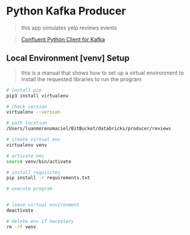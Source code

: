 # Python Kafka Producer
> this app simulates yelp reviews events

> [Confluent Python Client for Kafka](https://github.com/confluentinc/confluent-kafka-python)  


## Local Environment [venv] Setup
> this is a manual that shows how to set up a virtual environment to 
> install the requested libraries to run the program

````sh
# install pip
pip3 install virtualenv

# check version
virtualenv --version

# path location
/Users/luanmorenomaciel/BitBucket/databricks/producer/reviews

# create virtual env
virtualenv venv  

# activate env
source venv/bin/activate

# install requisites  
pip install -r requirements.txt  

# execute program 


# leave virtual environment
deactivate  

# delete env if necessary
rm -rf venv
````  